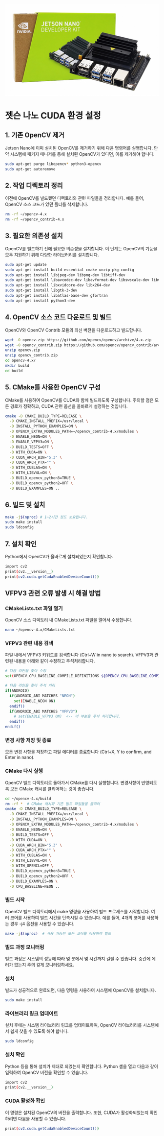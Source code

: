 ![Project Logo](doc/jetson_nano_0.jpg)

# 젯슨 나노 CUDA 환경 설정

## 1. 기존 OpenCV 제거
Jetson Nano에 이미 설치된 OpenCV를 제거하기 위해 다음 명령어를 실행합니다. 만약 시스템에 패키지 매니저를 통해 설치된 OpenCV가 있다면, 이를 제거해야 합니다.

```bash
sudo apt-get purge libopencv* python3-opencv
sudo apt-get autoremove
```

## 2. 작업 디렉토리 정리
이전에 OpenCV를 빌드했던 디렉토리와 관련 파일들을 정리합니다. 예를 들어, OpenCV 소스 코드가 있던 폴더를 삭제합니다.

```bash
rm -rf ~/opencv-4.x
rm -rf ~/opencv_contrib-4.x
```

## 3. 필요한 의존성 설치
OpenCV를 빌드하기 전에 필요한 의존성을 설치합니다. 이 단계는 OpenCV의 기능을 모두 지원하기 위해 다양한 라이브러리를 설치합니다.

```bash
sudo apt-get update
sudo apt-get install build-essential cmake unzip pkg-config
sudo apt-get install libjpeg-dev libpng-dev libtiff-dev
sudo apt-get install libavcodec-dev libavformat-dev libswscale-dev libv4l-dev
sudo apt-get install libxvidcore-dev libx264-dev
sudo apt-get install libgtk-3-dev
sudo apt-get install libatlas-base-dev gfortran
sudo apt-get install python3-dev
```

## 4. OpenCV 소스 코드 다운로드 및 빌드
OpenCV와 OpenCV Contrib 모듈의 최신 버전을 다운로드하고 빌드합니다.

```bash
wget -O opencv.zip https://github.com/opencv/opencv/archive/4.x.zip
wget -O opencv_contrib.zip https://github.com/opencv/opencv_contrib/archive/4.x.zip
unzip opencv.zip
unzip opencv_contrib.zip
cd opencv-4.x/
mkdir build
cd build
```

## 5. CMake를 사용한 OpenCV 구성
CMake를 사용하여 OpenCV를 CUDA와 함께 빌드하도록 구성합니다. 주의할 점은 모든 경로가 정확하고, CUDA 관련 옵션을 올바르게 설정하는 것입니다.

```bash
cmake -D CMAKE_BUILD_TYPE=RELEASE \
  -D CMAKE_INSTALL_PREFIX=/usr/local \
  -D INSTALL_PYTHON_EXAMPLES=ON \
  -D OPENCV_EXTRA_MODULES_PATH=~/opencv_contrib-4.x/modules \
  -D ENABLE_NEON=ON \
  -D ENABLE_VFPV3=ON \
  -D BUILD_TESTS=OFF \
  -D WITH_CUDA=ON \
  -D CUDA_ARCH_BIN="5.3" \
  -D CUDA_ARCH_PTX="" \
  -D WITH_CUBLAS=ON \
  -D WITH_LIBV4L=ON \
  -D BUILD_opencv_python3=TRUE \
  -D BUILD_opencv_python2=OFF \
  -D BUILD_EXAMPLES=ON ..
```
## 6. 빌드 및 설치

```bash
make -j$(nproc) # 1~2시간 정도 소요됩니다.
sudo make install
sudo ldconfig
```

## 7. 설치 확인
Python에서 OpenCV가 올바르게 설치되었는지 확인합니다.

```bash
import cv2
print(cv2.__version__)
print(cv2.cuda.getCudaEnabledDeviceCount())
```

## VFPV3 관련 오류 발생 시 해결 방법

### CMakeLists.txt 파일 열기
OpenCV 소스 디렉토리 내 CMakeLists.txt 파일을 열어서 수정합니다.

```bash
nano ~/opencv-4.x/CMakeLists.txt
```

### VFPV3 관련 내용 검색
파일 내에서 VFPV3 키워드를 검색합니다 (Ctrl+W in nano to search). VFPV3과 관련된 내용을 아래와 같이 수정하고 주석처리합니다.

```bash
# 다음 라인을 찾아 수정
set(OPENCV_CPU_BASELINE_COMPILE_DEFINITIONS ${OPENCV_CPU_BASELINE_COMPILE_DEFINITIONS} -DCPU_BASELINE_DISABLE=VFPV3)
```

```bash
# 다음 라인을 찾아 주석 처리
if(ANDROID)
  if(ANDROID_ABI MATCHES "NEON")
    set(ENABLE_NEON ON)
  endif()
  if(ANDROID_ABI MATCHES "VFPV3")
    # set(ENABLE_VFPV3 ON)  <-- 이 부분을 주석 처리합니다.
  endif()
endif()
```

### 변경 사항 저장 및 종료
모든 변경 사항을 저장하고 파일 에디터를 종료합니다 (Ctrl+X, Y to confirm, and Enter in nano).

### CMake 다시 실행
OpenCV 빌드 디렉토리로 돌아가서 CMake를 다시 실행합니다. 변경사항이 반영되도록 모든 CMake 캐시를 클리어하는 것이 좋습니다.

```bash
cd ~/opencv-4.x/build
rm -rf *  # CMake 캐시와 기존 빌드 파일들을 클리어
cmake -D CMAKE_BUILD_TYPE=RELEASE \
  -D CMAKE_INSTALL_PREFIX=/usr/local \
  -D INSTALL_PYTHON_EXAMPLES=ON \
  -D OPENCV_EXTRA_MODULES_PATH=~/opencv_contrib-4.x/modules \
  -D ENABLE_NEON=ON \
  -D BUILD_TESTS=OFF \
  -D WITH_CUDA=ON \
  -D CUDA_ARCH_BIN="5.3" \
  -D CUDA_ARCH_PTX="" \
  -D WITH_CUBLAS=ON \
  -D WITH_LIBV4L=ON \
  -D WITH_OPENCL=OFF \
  -D BUILD_opencv_python3=TRUE \
  -D BUILD_opencv_python2=OFF \
  -D BUILD_EXAMPLES=ON \
  -D CPU_BASELINE=NEON ..
```

### 빌드 시작
OpenCV 빌드 디렉토리에서 make 명령을 사용하여 빌드 프로세스를 시작합니다. 여러 코어를 사용하여 빌드 시간을 단축시킬 수 있습니다. 예를 들어, 4개의 코어를 사용하는 경우 -j4 옵션을 사용할 수 있습니다.

```bash
make -j$(nproc)  # 사용 가능한 모든 코어를 이용하여 빌드
```

### 빌드 과정 모니터링
빌드 과정은 시스템의 성능에 따라 몇 분에서 몇 시간까지 걸릴 수 있습니다. 중간에 에러가 없는지 주의 깊게 모니터링하세요.

### 설치
빌드가 성공적으로 완료되면, 다음 명령을 사용하여 시스템에 OpenCV를 설치합니다.

```bash
sudo make install
```

### 라이브러리 링크 업데이트
설치 후에는 시스템 라이브러리 링크를 업데이트하여, OpenCV 라이브러리를 시스템에서 쉽게 찾을 수 있도록 해야 합니다.

```bash
sudo ldconfig
```

### 설치 확인
Python 등을 통해 설치가 제대로 되었는지 확인합니다. Python 셸을 열고 다음과 같이 입력하여 OpenCV 버전을 확인할 수 있습니다.

```bash
import cv2
print(cv2.__version__)
```

### CUDA 활성화 확인
이 명령은 설치된 OpenCV의 버전을 출력합니다. 또한, CUDA가 활성화되었는지 확인하려면 다음을 사용할 수 있습니다.

```bash
print(cv2.cuda.getCudaEnabledDeviceCount())
```


